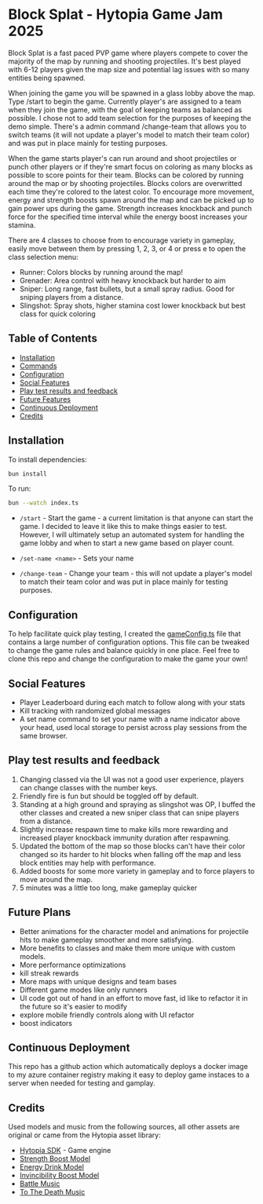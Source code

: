 # Block Splat - Hytopia Game Jam 2025

Block Splat is a fast paced PVP game where players compete to cover the majority of the map by running and shooting projectiles. It's best played with 6-12 players given the map size and potential lag issues with so many entities being spawned.

When joining the game you will be spawned in a glass lobby above the map. Type /start to begin the game. Currently player's are assigned to a team when they join the game, with the goal of keeping teams as balanced as possible. I chose not to add team selection for the purposes of keeping the demo simple. There's a admin command /change-team that allows you to switch teams (it will not update a player's model to match their team color) and was put in place mainly for testing purposes.

When the game starts player's can run around and shoot projectiles or punch other players or if they're smart focus on coloring as many blocks as possible to score points for their team. Blocks can be colored by running around the map or by shooting projectiles. Blocks colors are overwritted each time they're colored to the latest color. To encourage more movement, energy and strength boosts spawn around the map and can be picked up to gain power ups during the game. Strength increases knockback and punch force for the specified time interval while the energy boost increases your stamina.

There are 4 classes to choose from to encourage variety in gameplay, easily move between them by pressing 1, 2, 3, or 4 or press e to open the class selection menu:
- Runner: Colors blocks by running around the map!
- Grenader: Area control with heavy knockback but harder to aim
- Sniper: Long range, fast bullets, but a small spray radius. Good for sniping players from a distance.
- Slingshot: Spray shots, higher stamina cost lower knockback but best class for quick coloring

## Table of Contents

- [Installation](#installation)
- [Commands](#commands)
- [Configuration](#configuration)
- [Social Features](#social-features)
- [Play test results and feedback](#play-test-results-and-feedback)
- [Future Features](#future-features)
- [Continuous Deployment](#continuous-deployment)
- [Credits](#credits)

## Installation

To install dependencies:

```bash
bun install
```

To run:

```bash
bun --watch index.ts
```

- `/start` - Start the game - a current limitation is that anyone can start the game. I decided to leave it like this to make things easier to test. However, I will ultimately setup an automated system for handling the game lobby and when to start a new game based on player count.

- `/set-name <name>` - Sets your name

- `/change-team` - Change your team - this will not update a player's model to match their team color and was put in place mainly for testing purposes.

## Configuration

To help facilitate quick play testing, I created the [gameConfig.ts](utilities/gameConfig.ts) file that contains a large number of configuration options. This file can be tweaked to change the game rules and balance quickly in one place. Feel free to clone this repo and change the configuration to make the game your own!

## Social Features

- Player Leaderboard during each match to follow along with your stats
- Kill tracking with randomized global messages
- A set name command to set your name with a name indicator above your head, used local storage to persist across play sessions from the same browser.

## Play test results and feedback

1. Changing classed via the UI was not a good user experience, players can change classes with the number keys.
2. Friendly fire is fun but should be toggled off by default.
3. Standing at a high ground and spraying as slingshot was OP, I buffed the other classes and created a new sniper class that can snipe players from a distance.
4. Slightly increase respawn time to make kills more rewarding and increased player knockback immunity duration after respawning.
5. Updated the bottom of the map so those blocks can't have their color changed so its harder to hit blocks when falling off the map and less block entities may help with performance.
6. Added boosts for some more variety in gameplay and to force players to move around the map.
7. 5 minutes was a little too long, make gameplay quicker

## Future Plans

- Better animations for the character model and animations for projectile hits to make gameplay smoother and more satisfying.
- More benefits to classes and make them more unique with custom models.
- More performance optimizations
- kill streak rewards
- More maps with unique designs and team bases
- Different game modes like only runners
- UI code got out of hand in an effort to move fast, id like to refactor it in the future so it's easier to modify
- explore mobile friendly controls along with UI refactor
- boost indicators 

## Continuous Deployment

This repo has a github action which automatically deploys a docker image to my azure container registry making it easy to deploy game instaces to a server when needed for testing and gamplay.

## Credits

Used models and music from the following sources, all other assets are original or came from the Hytopia asset library:

- [Hytopia SDK](https://dev.hytopia.com) - Game engine
- [Strength Boost Model](https://sketchfab.com/3d-models/strength-up-9b2c543b66914721b772ba8dbf8455da)
- [Energy Drink Model](https://sketchfab.com/3d-models/cold-energy-drink-a7c77ba7ff844fd78d3a429865181b9e)
- [Invincibility Boost Model](https://sketchfab.com/3d-models/potion-bottle-heart-64d3d02fa816415987d4585919dae0c6)
- [Battle Music](https://freesound.org/people/InspectorJ/sounds/613009/)
- [To The Death Music](https://pixabay.com/music/video-games-to-the-death-159171/)
